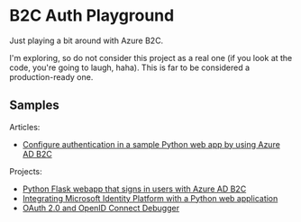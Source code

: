 # B2C Auth Playground

Just playing a bit around with Azure B2C.

I'm exploring, so do not consider this project as a real one (if you look at the code, you're going to laugh, haha). This is far to be considered a production-ready one.

## Samples

Articles:

- [Configure authentication in a sample Python web app by using Azure AD B2C](https://docs.microsoft.com/en-us/azure/active-directory-b2c/configure-authentication-sample-python-web-app)

Projects:

- [Python Flask webapp that signs in users with Azure AD B2C](https://github.com/Azure-Samples/ms-identity-b2c-python-flask-webapp-authentication)
- [Integrating Microsoft Identity Platform with a Python web application](https://github.com/Azure-Samples/ms-identity-python-webapp)
- [OAuth 2.0 and OpenID Connect Debugger](https://github.com/nbarbettini/oidc-debugger/)

